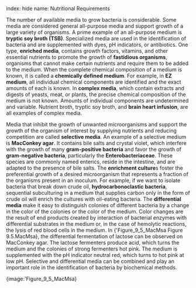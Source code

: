 index: hide
name: Nutritional Requirements

The number of available media to grow bacteria is considerable. Some media are considered general all-purpose media and support growth of a large variety of organisms. A prime example of an all-purpose medium is  **tryptic soy broth (TSB)**. Specialized media are used in the identification of bacteria and are supplemented with dyes, pH indicators, or antibiotics. One type,  **enriched media**, contains growth factors, vitamins, and other essential nutrients to promote the growth of  **fastidious organisms**, organisms that cannot make certain nutrients and require them to be added to the medium. When the complete chemical composition of a medium is known, it is called a  **chemically defined medium**. For example, in  **EZ medium**, all individual chemical components are identified and the exact amounts of each is known. In  **complex media**, which contain extracts and digests of yeasts, meat, or plants, the precise chemical composition of the medium is not known. Amounts of individual components are undetermined and variable. Nutrient broth, tryptic soy broth, and  **brain heart infusion**, are all examples of complex media.

Media that inhibit the growth of unwanted microorganisms and support the growth of the organism of interest by supplying nutrients and reducing competition are called  **selective media**. An example of a selective medium is  **MacConkey agar**. It contains bile salts and crystal violet, which interfere with the growth of many  **gram-positive bacteria** and favor the growth of  **gram-negative bacteria**, particularly the  **Enterobacteriaceae**. These species are commonly named enterics, reside in the intestine, and are adapted to the presence of bile salts. The  **enrichment culture**s foster the preferential growth of a desired microorganism that represents a fraction of the organisms present in an inoculum. For example, if we want to isolate bacteria that break down crude oil,  **hydrocarbonoclastic bacteria**, sequential subculturing in a medium that supplies carbon only in the form of crude oil will enrich the cultures with oil-eating bacteria. The  **differential media** make it easy to distinguish colonies of different bacteria by a change in the color of the colonies or the color of the medium. Color changes are the result of end products created by interaction of bacterial enzymes with differential substrates in the medium or, in the case of hemolytic reactions, the lysis of red blood cells in the medium. In {'Figure_9_5_MacMsa Figure 9.5.MacMsa}, the differential fermentation of lactose can be observed on MacConkey agar. The lactose fermenters produce acid, which turns the medium and the colonies of strong fermenters hot pink. The medium is supplemented with the pH indicator neutral red, which turns to hot pink at low pH. Selective and differential media can be combined and play an important role in the identification of bacteria by biochemical methods.


{image:'Figure_9_5_MacMsa}
        
